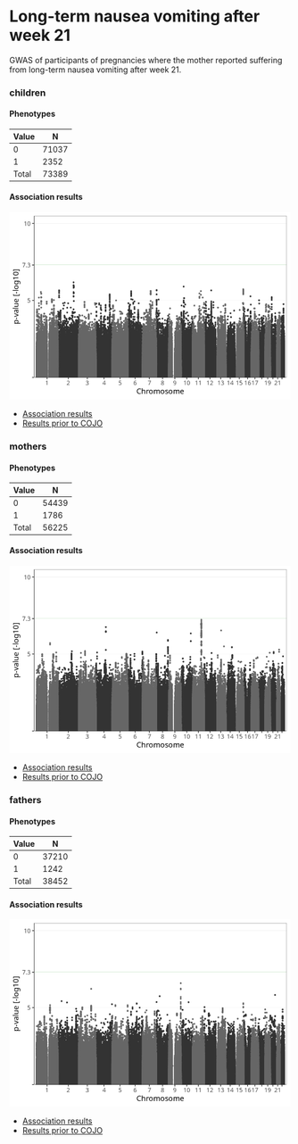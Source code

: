 # Long-term nausea vomiting after week 21
GWAS of participants of pregnancies where the mother reported suffering from long-term nausea vomiting after week 21.

### children

#### Phenotypes
| Value | N |
| ----- | - |
| 0 | 71037 |
| 1 | 2352 |
| Total | 73389 |

#### Association results
![](regenie/long_term_nausea_vomiting_after_21w/figures/pop_children_pheno_long_term_nausea_vomiting_after_21w_mh.png)
- [Association results](regenie/long_term_nausea_vomiting_after_21w/pop_children_pheno_long_term_nausea_vomiting_after_21w.md)
- [Results prior to COJO](regenie_no_cojo/long_term_nausea_vomiting_after_21w/pop_children_pheno_long_term_nausea_vomiting_after_21w.md)

### mothers

#### Phenotypes
| Value | N |
| ----- | - |
| 0 | 54439 |
| 1 | 1786 |
| Total | 56225 |

#### Association results
![](regenie/long_term_nausea_vomiting_after_21w/figures/pop_mothers_pheno_long_term_nausea_vomiting_after_21w_mh.png)
- [Association results](regenie/long_term_nausea_vomiting_after_21w/pop_mothers_pheno_long_term_nausea_vomiting_after_21w.md)
- [Results prior to COJO](regenie_no_cojo/long_term_nausea_vomiting_after_21w/pop_mothers_pheno_long_term_nausea_vomiting_after_21w.md)

### fathers

#### Phenotypes
| Value | N |
| ----- | - |
| 0 | 37210 |
| 1 | 1242 |
| Total | 38452 |

#### Association results
![](regenie/long_term_nausea_vomiting_after_21w/figures/pop_fathers_pheno_long_term_nausea_vomiting_after_21w_mh.png)
- [Association results](regenie/long_term_nausea_vomiting_after_21w/pop_fathers_pheno_long_term_nausea_vomiting_after_21w.md)
- [Results prior to COJO](regenie_no_cojo/long_term_nausea_vomiting_after_21w/pop_fathers_pheno_long_term_nausea_vomiting_after_21w.md)

